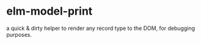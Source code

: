 # elm-model-print
a quick &amp; dirty helper to render any record type to the DOM, for debugging purposes.
